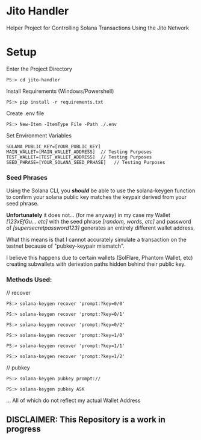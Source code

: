 # Jito Handler
Helper Project for Controlling Solana Transactions Using the Jito Network


# Setup

Enter the Project Directory
```commandline
PS:> cd jito-handler
```

Install Requirements (Windows/Powershell)
```commandline
PS:> pip install -r requirements.txt
```

Create .env file
```commandline
PS:> New-Item -ItemType File -Path ./.env
```

Set Environment Variables
```commandline
SOLANA_PUBLIC_KEY=[YOUR_PUBLIC_KEY]
MAIN_WALLET=[MAIN_WALLET_ADDRESS]  // Testing Purposes
TEST_WALLET=[TEST_WALLET_ADDRESS]  // Testing Purposes
SEED_PHRASE=[YOUR_SOLANA_SEED_PRHASE]   // Testing Purposes
```

### Seed Phrases

Using the Solana CLI, you **_should_** be able to use the solana-keygen function to confirm your solana public key matches the keypair derived from your seed phrase.

**Unfortunately** it does not... (for me anyway) in my case my Wallet _[123xEfGu... etc]_ with the seed phrase _[random, words, etc]_  and password of _[supersecretpassword123]_ generates an entirely different wallet address.

What this means is that I cannot accurately simulate a transaction on the testnet because of "pubkey-keypair mismatch".

I believe this happens due to certain wallets (SolFlare, Phantom Wallet, etc) creating subwallets with derivation paths hidden behind their public key.

### Methods Used:

// recover

```commandline
PS:> solana-keygen recover 'prompt:?key=0/0'
```
```commandline
PS:> solana-keygen recover 'prompt:?key=0/1'
```
```commandline
PS:> solana-keygen recover 'prompt:?key=0/2'
```
```commandline
PS:> solana-keygen recover 'prompt:?key=1/0'
```
```commandline
PS:> solana-keygen recover 'prompt:?key=1/1'
```
```commandline
PS:> solana-keygen recover 'prompt:?key=1/2'
```

// pubkey

```commandline
PS:> solana-keygen pubkey prompt://
```
```commandline
PS:> solana-keygen pubkey ASK
```

... All of which do not reflect my actual Wallet Address





## DISCLAIMER: This Repository is a work in progress



